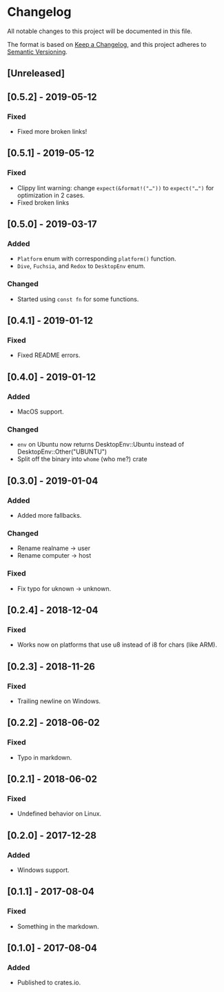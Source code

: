 # Changelog
All notable changes to this project will be documented in this file.

The format is based on [Keep a Changelog](https://keepachangelog.com/en/1.0.0/),
and this project adheres to [Semantic Versioning](https://semver.org/spec/v2.0.0.html).

## [Unreleased]

## [0.5.2] - 2019-05-12
### Fixed
- Fixed more broken links!

## [0.5.1] - 2019-05-12
### Fixed
- Clippy lint warning: change `expect(&format!("…"))` to `expect("…")` for optimization in 2 cases.
- Fixed broken links

## [0.5.0] - 2019-03-17
### Added
- `Platform` enum with corresponding `platform()` function.
- `Dive`, `Fuchsia`, and `Redox` to `DesktopEnv` enum.
### Changed
- Started using `const fn` for some functions.

## [0.4.1] - 2019-01-12
### Fixed
- Fixed README errors.

## [0.4.0] - 2019-01-12
### Added
- MacOS support.
### Changed
- `env` on Ubuntu now returns DesktopEnv::Ubuntu instead of DesktopEnv::Other("UBUNTU")
- Split off the binary into `whome` (who me?) crate

## [0.3.0] - 2019-01-04
### Added
- Added more fallbacks.
### Changed
- Rename realname -> user
- Rename computer -> host
### Fixed
- Fix typo for uknown -> unknown.

## [0.2.4] - 2018-12-04
### Fixed
- Works now on platforms that use u8 instead of i8 for chars (like ARM).

## [0.2.3] - 2018-11-26
### Fixed
- Trailing newline on Windows.

## [0.2.2] - 2018-06-02
### Fixed
- Typo in markdown.

## [0.2.1] - 2018-06-02
### Fixed
- Undefined behavior on Linux.

## [0.2.0] - 2017-12-28
### Added
- Windows support.

## [0.1.1] - 2017-08-04
### Fixed
- Something in the markdown.

## [0.1.0] - 2017-08-04
### Added
- Published to crates.io.

